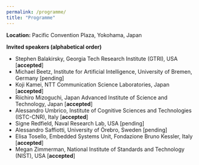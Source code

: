```yaml
---
permalink: /programme/
title: "Programme"
---
```


**Location:** Pacific Convention Plaza, Yokohama, Japan

**Invited speakers (alphabetical order)**

- Stephen Balakirsky, Georgia Tech Research Institute (GTRI), USA [**accepted**]
- Michael Beetz, Institute for Artificial Intelligence, University of Bremen, Germany [pending]
- Koji Kamei, NTT Communication Science Laboratories, Japan [**accepted**]
- Riichiro Mizoguchi, Japan Advanced Institute of Science and Technology, Japan [**accepted**]
- Alessandro Umbrico, Institute of Cognitive Sciences and Technologies (ISTC-CNR), Italy [**accepted**]
- Signe Redfield, Naval Research Lab, USA [pending]
- Alessandro Saffiotti, University of Örebro, Sweden [pending]
- Elisa Tosello, Embedded Systems Unit, Fondazione Bruno Kessler, Italy [**accepted**]
- Megan Zimmerman, National Institute of Standards and Technology (NIST), USA [**accepted**]

<!--
**Tentative agenda**

<img title="" alt="" src="./../images/agenda.png">

-->
